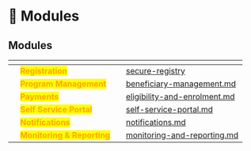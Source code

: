 # 🧱 Modules

## Modules

<table data-view="cards"><thead><tr><th></th><th></th><th></th><th data-hidden data-card-target data-type="content-ref"></th></tr></thead><tbody><tr><td></td><td><mark style="color:orange;"><strong>Registration</strong></mark></td><td></td><td><a href="secure-registry/">secure-registry</a></td></tr><tr><td></td><td><mark style="color:orange;"><strong>Program Management</strong></mark></td><td></td><td><a href="beneficiary-management.md">beneficiary-management.md</a></td></tr><tr><td></td><td><mark style="color:orange;"><strong>Payments</strong></mark></td><td></td><td><a href="eligibility-and-enrolment.md">eligibility-and-enrolment.md</a></td></tr><tr><td></td><td><mark style="color:orange;"><strong>Self Service Portal</strong></mark></td><td></td><td><a href="self-service-portal.md">self-service-portal.md</a></td></tr><tr><td></td><td><mark style="color:orange;"><strong>Notifications</strong></mark></td><td></td><td><a href="notifications.md">notifications.md</a></td></tr><tr><td></td><td><mark style="color:orange;"><strong>Monitoring &#x26; Reporting</strong></mark></td><td></td><td><a href="monitoring-and-reporting.md">monitoring-and-reporting.md</a></td></tr></tbody></table>

<figure><img src="https://raw.githubusercontent.com/shibu-narayanan/openg2p-documentation/develop/.gitbook/assets/openg2p_linear_flow.svg" alt=""><figcaption></figcaption></figure>

<figure><img src="https://github.com/shibu-narayanan/openg2p-documentation/blob/develop/.gitbook/assets/openg2p_linear_flow.svg" alt=""><figcaption></figcaption></figure>
